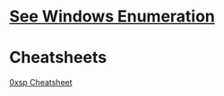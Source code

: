 # [See Windows Enumeration](../../Enumeration/Windows/README.md#System-Information)

# Cheatsheets
[0xsp Cheatsheet](https://0xsp.com/offensive/privilege-escalation-cheatsheet/)